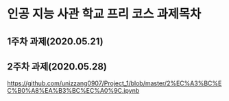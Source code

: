 # 인공 지능 사관 학교 프리 코스 과제목차

## 1주차 과제(2020.05.21)

## 2주차 과제(2020.05.28)
https://github.com/unizzang0907/Project_1/blob/master/2%EC%A3%BC%EC%B0%A8%EA%B3%BC%EC%A0%9C.ipynb


